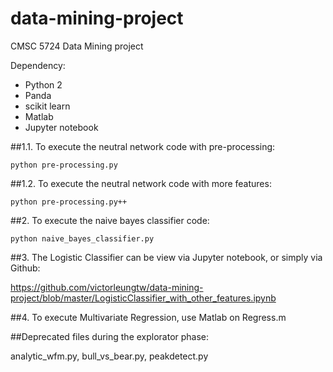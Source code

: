 # data-mining-project

CMSC 5724 Data Mining project

Dependency:
- Python 2
- Panda
- scikit learn
- Matlab
- Jupyter notebook

##1.1. To execute the neutral network code with pre-processing:

`python pre-processing.py`

##1.2. To execute the neutral network code with more features:

`python pre-processing.py++`

##2. To execute the naive bayes classifier code:

`python naive_bayes_classifier.py`

##3. The Logistic Classifier can be view via Jupyter notebook, or simply via Github:

https://github.com/victorleungtw/data-mining-project/blob/master/LogisticClassifier_with_other_features.ipynb

##4. To execute Multivariate Regression, use Matlab on Regress.m

##Deprecated files during the explorator phase:

analytic_wfm.py, bull_vs_bear.py, peakdetect.py